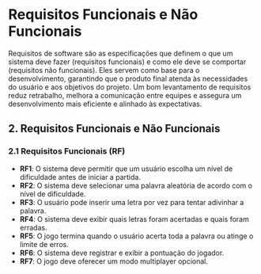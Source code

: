 # Requisitos Funcionais e Não Funcionais

Requisitos de software são as especificações que definem o que um sistema deve fazer (requisitos funcionais) e como ele deve se comportar (requisitos não funcionais). Eles servem como base para o desenvolvimento, garantindo que o produto final atenda às necessidades do usuário e aos objetivos do projeto. Um bom levantamento de requisitos reduz retrabalho, melhora a comunicação entre equipes e assegura um desenvolvimento mais eficiente e alinhado às expectativas.

##  2. Requisitos Funcionais e Não Funcionais

### 2.1 Requisitos Funcionais (RF)

- **RF1**: O sistema deve permitir que um usuário escolha um nível de dificuldade antes de iniciar a partida.
- **RF2**: O sistema deve selecionar uma palavra aleatória de acordo com o nível de dificuldade.
- **RF3**: O usuário pode inserir uma letra por vez para tentar adivinhar a palavra.
- **RF4**: O sistema deve exibir quais letras foram acertadas e quais foram erradas.
- **RF5**: O jogo termina quando o usuário acerta toda a palavra ou atinge o limite de erros.
- **RF6**: O sistema deve registrar e exibir a pontuação do jogador.
- **RF7**: O jogo deve oferecer um modo multiplayer opcional.




